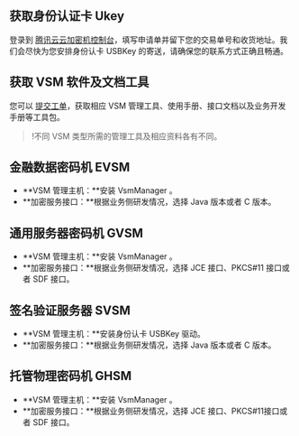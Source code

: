 ## 获取身份认证卡 Ukey
登录到 [腾讯云云加密机控制台](https://console.cloud.tencent.com/hsm?rid=1)，填写申请单并留下您的交易单号和收货地址。我们会尽快为您安排身份认卡 USBKey 的寄送，请确保您的联系方式正确且畅通。

## 获取 VSM 软件及文档工具
您可以 [提交工单](https://console.cloud.tencent.com/workorder/category?level1_id=517&level2_id=727&source=0&data_title=%E5%85%B6%E4%BB%96%E8%85%BE%E8%AE%AF%E4%BA%91%E4%BA%A7%E5%93%81&level3_id=728&radio_title=%E5%8A%9F%E8%83%BD%E5%92%A8%E8%AF%A2&queue=3&scene_code=17783&step=2)，获取相应 VSM 管理工具、使用手册、接口文档以及业务开发手册等工具包。
>!不同 VSM 类型所需的管理工具及相应资料各有不同。

## 金融数据密码机 EVSM
- **VSM 管理主机：**安装 VsmManager 。
- **加密服务接口：**根据业务侧研发情况，选择 Java 版本或者 C 版本。


## 通用服务器密码机 GVSM
- **VSM 管理主机：**安装 VsmManager 。
- **加密服务接口：**根据业务侧研发情况，选择 JCE 接口、PKCS#11 接口或者 SDF 接口。

## 签名验证服务器 SVSM
- **VSM 管理主机：**安装身份认卡 USBKey 驱动。
- **加密服务接口：**根据业务侧研发情况，选择 Java 版本或者 C 版本。

## 托管物理密码机 GHSM
- **VSM 管理主机：**安装 VsmManager 。
- **加密服务接口：**根据业务侧研发情况，选择 JCE 接口、PKCS#11接口或者 SDF 接口。
